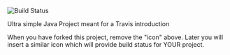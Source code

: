 ![Build Status](https://travis-ci.com/Paepke-cph/travisGettingStarted.svg?branch=master)

Ultra simple Java Project meant for a Travis introduction

When you have forked this project, remove the "icon" above. Later you will insert a similar icon which will provide build status for YOUR project.
